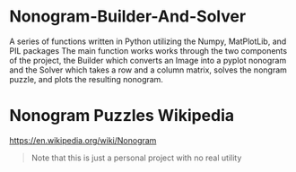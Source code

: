 # Nonogram-Builder-And-Solver
A series of functions written in Python utilizing the Numpy, MatPlotLib, and PIL packages
The main function works works through the two components of the project, the Builder which converts an Image into a pyplot nonogram and the Solver which takes a row and a column matrix, solves the nongram puzzle, and plots the resulting nonogram.
# Nonogram Puzzles Wikipedia
https://en.wikipedia.org/wiki/Nonogram


> Note that this is just a personal project with no real utility
